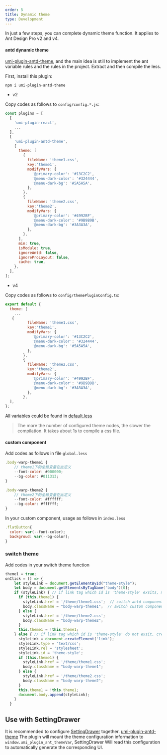 ```yaml
---
order: 5
title: Dynamic theme
type: Development
---
```

In just a few steps, you can complete dynamic theme function. It applies to Ant Design Pro v2 and v4.

#### antd dynamic theme

[umi-plugin-antd-theme](https://github.com/chenshuai2144/umi-plugin-antd-theme), and the main idea is still to implement the ant variable rules and the rules in the project. Extract and then compile the less.

First, install this plugin:
```js
npm i umi-plugin-antd-theme
```
* v2

Copy codes as follows to `config/config.*.js`:
```js
const plugins = [
  [
    'umi-plugin-react',
    ...
  ],
  [
    'umi-plugin-antd-theme',
    {
      theme: [
        {
          fileName: 'theme1.css',
          key:'theme1',
          modifyVars: {
            '@primary-color': '#13C2C2',
            '@menu-dark-color': '#324444',
            '@menu-dark-bg': '#5A5A5A',
          },
        },
        {
          fileName: 'theme2.css',
          key:'theme2',
          modifyVars: {
            '@primary-color': '#4992BF',
            '@menu-dark-color': '#9B9B9B',
            '@menu-dark-bg': '#3A3A3A',
          },
        },
      ],
      min: true,
      isModule: true,
      ignoreAntd: false,
      ignoreProLayout: false,
      cache: true,
    },
  ],
];
```
* v4

Copy codes as follows to `config/themePluginConfig.ts`:
```js
export default {
  theme: [
    ...
   {
          fileName: 'theme1.css',
          key:'theme1',
          modifyVars: {
            '@primary-color': '#13C2C2',
            '@menu-dark-color': '#324444',
            '@menu-dark-bg': '#5A5A5A',
          },
        },
        {
          fileName: 'theme2.css',
          key:'theme2',
          modifyVars: {
            '@primary-color': '#4992BF',
            '@menu-dark-color': '#9B9B9B',
            '@menu-dark-bg': '#3A3A3A',
          },
        },
  ],
};
```
All variables could be found in [default.less](https://github.com/ant-design/ant-design/blob/master/components/style/themes/default.less)

> The more the number of configured theme nodes, the slower the compilation. It takes about 1s to compile a css file.

#### custom component

Add codes as follows in file `global.less`
```js
.body-warp-theme1 {
    // theme1下的全局变量在此定义
    --font-color: #000000;
    --bg-color: #011313;
}

.body-warp-theme2 {
    // theme2下的全局变量在此定义
    --font-color: #ffffff;
    --bg-color: #ffffff;
}
```
In your custom component, usage as follows in `index.less`
```js
.flatButton{
  color: var(--font-color);
  backgroud: var(--bg-color);
}
```

### switch theme
Add codes in your switch theme function
```js
theme1 = true;
onClick = () => {
    let styleLink = document.getElementById("theme-style");
    let body = document.getElementsByTagName('body')[0];
    if (styleLink) { // if link tag which id is 'theme-style' exsits, modify its href
      if (this.theme1) {
        styleLink.href = '/theme/theme1.css';  // switch antd component theme
        body.className = "body-warp-theme1";  // switch custom component theme
      } else {
        styleLink.href = '/theme/theme2.css';
        body.className = "body-warp-theme2";
      }
      this.theme1 = !this.theme1;
    } else { // if link tag which id is 'theme-style' do not exsit, create it
      styleLink = document.createElement('link');
      styleLink.type = 'text/css';
      styleLink.rel = 'stylesheet';
      styleLink.id = 'theme-style';
      if (this.theme1) {
        styleLink.href = '/theme/theme1.css';
        body.className = "body-warp-theme1";
      } else {
        styleLink.href = '/theme/theme2.css';
        body.className = "body-warp-theme2";
      }
      this.theme1 = !this.theme1;
      document.body.append(styleLink);
    }
  }
```

## Use with SettingDrawer

It is recommended to configure [SettingDrawer](https://github.com/ant-design/ant-design-pro-layout#settingdrawer) together. [umi-plugin-antd-theme](https://github.com/chenshuai2144/umi-plugin-antd-theme) The plugin will mount the theme configuration information to `window.umi_plugin_ant_themeVar`, SettingDrawer Will read this configuration to automatically generate the corresponding UI.
